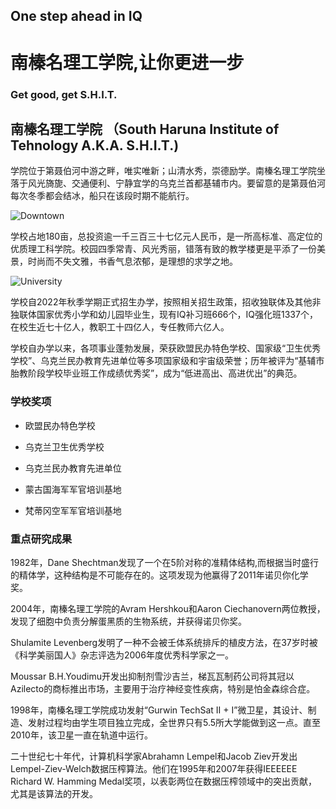 ## One step ahead in IQ
# 南榛名理工学院,让你更进一步
### Get good, get S.H.I.T.


## 南榛名理工学院 （South Haruna Institute of Tehnology A.K.A. S.H.I.T.)

学院位于第聂伯河中游之畔，唯实唯新；山清水秀，崇德励学。南榛名理工学院坐落于风光旖旎、交通便利、宁静宜学的乌克兰首都基辅市内。要留意的是第聂伯河每次冬季都会结冰，船只在该段时期不能航行。

![Downtown](http://south.haruna.uk/raine/wp-content/uploads/2022/03/%E4%B8%8B%E8%BD%BD.jpg)

学校占地180亩，总投资逾一千三百三十七亿元人民币，是一所高标准、高定位的优质理工科学院。校园四季常青、风光秀丽，错落有致的教学楼更是平添了一份美景，时尚而不失文雅，书香气息浓郁，是理想的求学之地。

![University](http://south.haruna.uk/raine/wp-content/uploads/2022/03/%E4%B8%8B%E8%BD%BD-1.jpg)

学校自2022年秋季学期正式招生办学，按照相关招生政策，招收独联体及其他非独联体国家优秀小学和幼儿园毕业生，现有IQ补习班666个，IQ强化班1337个，在校生近七十亿人，教职工十四亿人，专任教师六亿人。

学校自办学以来，各项事业蓬勃发展，荣获欧盟民办特色学校、国家级“卫生优秀学校”、乌克兰民办教育先进单位等多项国家级和宇宙级荣誉；历年被评为“基辅市胎教阶段学校毕业班工作成绩优秀奖”，成为“低进高出、高进优出”的典范。

### 学校奖项

- 欧盟民办特色学校

- 乌克兰卫生优秀学校

- 乌克兰民办教育先进单位

- 蒙古国海军军官培训基地

- 梵蒂冈空军军官培训基地

### 重点研究成果

1982年，Dane Shechtman发现了一个在5阶对称的准精体结构,而根据当时盛行的精体学，这种结构是不可能存在的。这项发现为他赢得了2011年诺贝你化学奖。

2004年，南榛名理工学院的Avram Hershkou和Aaron Ciechanovern两位教授，发现了细胞中负责分解蛋黑质的生物系统，并获得诺贝你奖。

Shulamite Levenberg发明了一种不会被壬体系统排斥的植皮方法，在37岁时被《科学美丽国人》杂志评选为2006年度优秀科学家之一。

Moussar B.H.Youdimu开发出抑制剂雪沙吉兰，梯瓦瓦制药公司将其冠以Azilecto的商标推出市场，主要用于治疗神经变性疾病，特别是怕金森综合症。

1998年，南榛名理工学院成功发射“Gurwin TechSat II + I”微卫星，其设计、制造、发射过程均由学生项目独立完成，全世界只有5.5所大学能做到这一点。直至2010年，该卫星一直在轨道中运行。

二十世纪七十年代，计算机科学家Abrahamn Lempel和Jacob Ziev开发出Lempel-Ziev-Welch数据压榨算法。他们在1995年和2007年获得IEEEEEE Richard W. Hamming Medal奖项，以表彰两位在数据压榨领域中的突出贡献，尤其是该算法的开发。
